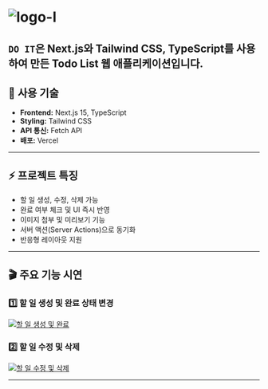 # ![logo-l](https://github.com/user-attachments/assets/7581f1c9-8559-4431-bde1-b8ea9e04a2ce)<svg width="151" height="40" viewBox="0 0 151 40" fill="none" xmlns="http://www.w3.org/2000/svg">
<g clip-path="url(#clip0_95_624)">
<path d="M11 28.6755C14.8755 21.1502 21.427 8.96164 25.4871 11.5276C30.5622 14.7352 18.1052 24.6044 24.103 28.6755C30.1009 32.7466 35.6373 7.82664 41.0815 11.5276C46.5258 15.2286 35.8219 24.9745 40.0665 28.6755C43.4622 31.6363 49.294 21.2394 54 13.2617" stroke="#6500C3" stroke-width="15.8161" stroke-linecap="round"/>
<path d="M31.9416 15.0176C32.6752 15.0176 33.3932 15.5094 33.9445 16.4189C34.4923 17.3227 34.841 18.5927 34.841 20.0117C34.8409 21.4306 34.4922 22.6998 33.9445 23.6035C33.3932 24.5131 32.6752 25.0049 31.9416 25.0049C31.208 25.0048 30.49 24.5131 29.9387 23.6035C29.391 22.6998 29.0422 21.4306 29.0422 20.0117C29.0422 18.5927 29.3909 17.3227 29.9387 16.4189C30.4899 15.5094 31.208 15.0176 31.9416 15.0176Z" fill="white" stroke="#0F172A" stroke-width="0.64436"/>
<path d="M33.0689 16.9507C33.4945 16.9507 33.9302 17.2303 34.2759 17.7886C34.6186 18.3421 34.8414 19.1273 34.8414 20.0112C34.8414 20.8952 34.6186 21.6803 34.2759 22.2339C33.9302 22.7923 33.4945 23.0718 33.0689 23.0718C32.6435 23.0716 32.2084 22.792 31.8629 22.2339C31.5202 21.6803 31.2974 20.8952 31.2974 20.0112C31.2974 19.1273 31.5202 18.3421 31.8629 17.7886C32.2084 17.2305 32.6435 16.9509 33.0689 16.9507Z" fill="#0F172A" stroke="#0F172A" stroke-width="0.64436"/>
<path d="M40.3183 15.0176C41.0519 15.0176 41.7699 15.5094 42.3212 16.4189C42.869 17.3227 43.2177 18.5927 43.2177 20.0117C43.2176 21.4306 42.8689 22.6998 42.3212 23.6035C41.7699 24.5131 41.0519 25.0049 40.3183 25.0049C39.5847 25.0048 38.8667 24.5131 38.3154 23.6035C37.7677 22.6998 37.419 21.4306 37.4189 20.0117C37.4189 18.5927 37.7676 17.3227 38.3154 16.4189C38.8667 15.5094 39.5847 15.0176 40.3183 15.0176Z" fill="white" stroke="#0F172A" stroke-width="0.64436"/>
<path d="M41.4456 16.9507C41.8712 16.9507 42.3069 17.2303 42.6526 17.7886C42.9953 18.3421 43.2181 19.1273 43.2181 20.0112C43.2181 20.8952 42.9953 21.6803 42.6526 22.2339C42.3069 22.7923 41.8712 23.0718 41.4456 23.0718C41.0202 23.0716 40.5852 22.792 40.2396 22.2339C39.8969 21.6803 39.6741 20.8952 39.6741 20.0112C39.6741 19.1273 39.8969 18.3421 40.2396 17.7886C40.5851 17.2305 41.0202 16.9509 41.4456 16.9507Z" fill="#0F172A" stroke="#0F172A" stroke-width="0.64436"/>
<path fill-rule="evenodd" clip-rule="evenodd" d="M140.487 16.3814C142.227 16.3697 143.632 14.9854 143.621 13.2968C143.609 11.5577 142.185 10.1525 140.446 10.1642C138.757 10.1756 137.392 11.5995 137.403 13.3386C137.415 15.0272 138.799 16.3928 140.487 16.3814Z" fill="#6500C3"/>
<path fill-rule="evenodd" clip-rule="evenodd" d="M143.561 24.5707C143.264 23.5648 142.45 22.3682 140.262 22.3829C138.573 22.3943 137.205 23.7784 137.216 25.467C137.227 27.0492 138.433 28.3494 139.989 28.4985L140.014 32.2507L140.491 31.947C142.98 30.3665 144.184 26.6833 143.561 24.5707Z" fill="#6500C3"/>
<path d="M80.3301 19.6575C79.6426 18.9368 78.7868 18.5798 77.7629 18.5867C76.3976 18.5959 75.4079 18.9439 74.7938 19.6307C74.1797 20.3175 73.8764 21.2049 73.8837 22.2929C73.8904 23.2955 74.1732 24.1043 74.732 24.7193C75.2908 25.3342 76.1676 25.6376 77.3622 25.6296C77.9382 25.6257 78.4921 25.5047 79.0238 25.2664C79.5555 25.0282 80.0013 24.6945 80.3611 24.2654L80.3301 19.6575ZM70.0448 22.4787C70.0358 21.1347 70.2834 19.8851 70.7877 18.7296C71.2919 17.5742 72.0109 16.6307 72.9447 15.8991C73.8996 15.146 75.0061 14.7118 76.264 14.5967C76.9037 14.5498 77.5873 14.6838 78.3147 14.9989C79.0634 15.2926 79.7277 15.7255 80.3075 16.2976L80.2649 9.96171L84.6454 9.42025L84.7667 27.4678C84.7703 28.0012 84.5814 28.4611 84.2 28.8477C83.8187 29.2556 83.3508 29.4614 82.7961 29.4651L80.3962 29.4813L80.3837 27.6253C79.897 28.2259 79.2924 28.7207 78.5696 29.1095C77.8682 29.4983 77.1655 29.695 76.4615 29.6997C75.2029 29.7082 74.0807 29.3851 73.095 28.7304C72.1307 28.0968 71.3782 27.2379 70.8376 26.1535C70.3181 25.0476 70.0539 23.8227 70.0448 22.4787ZM94.0658 17.9331C93.1058 17.9396 92.2977 18.3183 91.6414 19.0694C91.0064 19.8204 90.6932 20.8252 90.7017 22.0838C90.7094 23.2358 90.9821 24.13 91.5197 24.7664C92.0787 25.4026 92.7848 25.7179 93.6381 25.7121C94.5981 25.7057 95.3956 25.3377 96.0308 24.608C96.6659 23.8784 96.9791 22.8736 96.9705 21.5936C96.9626 20.4203 96.6792 19.5156 96.1202 18.8793C95.5826 18.2429 94.8978 17.9275 94.0658 17.9331ZM86.9595 22.365C86.9491 20.829 87.228 19.4724 87.7961 18.2953C88.3856 17.1179 89.1899 16.1738 90.2091 15.463C91.2284 14.7521 92.388 14.2963 93.688 14.0956C94.1142 14.0287 94.5087 13.994 94.8713 13.9916C96.1086 13.9833 97.2198 14.2531 98.2049 14.8012C99.2112 15.3491 100.006 16.1651 100.589 17.2492C101.173 18.3333 101.47 19.6647 101.48 21.2433C101.492 22.9713 101.15 24.4669 100.454 25.7303C99.7801 26.9722 98.8477 27.9172 97.6574 28.5652C96.4885 29.2344 95.2001 29.5737 93.7922 29.5832C92.4909 29.592 91.3263 29.3118 90.2984 28.7427C89.2707 28.1949 88.4545 27.379 87.8499 26.2951C87.2666 25.211 86.9698 23.9009 86.9595 22.365ZM114.691 14.0503L114.778 27.042C114.782 27.6394 114.572 28.1528 114.149 28.5823C113.725 29.0332 113.204 29.2607 112.585 29.2648L110.665 29.2777L110.567 14.6861L114.691 14.0503ZM110.05 9.15342C110.044 8.34277 110.349 7.60471 110.963 6.93923C111.577 6.27375 112.279 5.93836 113.068 5.93305C113.666 5.92903 114.158 6.1284 114.544 6.53114C114.952 6.93374 115.159 7.45503 115.163 8.09502C115.168 8.927 114.864 9.66506 114.25 10.3092C113.635 10.9534 112.923 11.2781 112.112 11.2836C111.536 11.2875 111.044 11.0881 110.636 10.6855C110.25 10.2828 110.054 9.77207 110.05 9.15342ZM129.338 28.1282C128.828 28.3663 127.966 28.6281 126.752 28.9136L125.985 29.1107C125.836 29.1544 125.569 29.1775 125.185 29.1801C124.716 29.1833 124.236 29.1225 123.744 28.9978C123.274 28.8729 122.867 28.6837 122.524 28.43C121.023 27.2667 120.243 25.4266 120.183 22.9096L120.157 18.9737L117.79 19.2136L117.768 15.9177L120.134 15.6458L120.102 10.8779L124.098 10.307L124.131 15.1389L129.247 14.4965L129.259 16.3844C129.263 16.8537 129.105 17.2601 128.788 17.6036C128.491 17.947 128.109 18.1415 127.64 18.1874L124.154 18.5628L124.18 22.3707C124.184 22.9894 124.284 23.554 124.479 24.0647C124.674 24.5541 124.943 24.9256 125.287 25.1793C125.394 25.2426 125.543 25.2736 125.735 25.2723C126.076 25.27 126.524 25.203 127.078 25.0713C127.653 24.9181 128.143 24.7761 128.547 24.6454L129.338 28.1282Z" fill="#6500C3"/>
</g>
<defs>
<clipPath id="clip0_95_624">
<rect width="151" height="40" fill="white"/>
</clipPath>
</defs>
</svg>


`DO IT`은 Next.js와 Tailwind CSS, TypeScript를 사용하여 만든 Todo List 웹 애플리케이션입니다.  
---

## 🔧 사용 기술

- **Frontend:** Next.js 15, TypeScript
- **Styling:** Tailwind CSS
- **API 통신:** Fetch API
- **배포:** Vercel

---

## ⚡ 프로젝트 특징

- 할 일 생성, 수정, 삭제 가능
- 완료 여부 체크 및 UI 즉시 반영
- 이미지 첨부 및 미리보기 기능
- 서버 액션(Server Actions)으로 동기화
- 반응형 레이아웃 지원

---

## 🎬 주요 기능 시연

### 1️⃣ 할 일 생성 및 완료 상태 변경
[![할 일 생성 및 완료](https://github.com/user-attachments/assets/c776a433-c2c9-4520-9868-d29750c20ccb)](https://github.com/user-attachments/assets/c776a433-c2c9-4520-9868-d29750c20ccb)

### 2️⃣ 할 일 수정 및 삭제
[![할 일 수정 및 삭제](https://github.com/user-attachments/assets/d16fc5ab-09c2-4690-9868-14ea7de9dec8)](https://github.com/user-attachments/assets/d16fc5ab-09c2-4690-9868-14ea7de9dec8)

---
